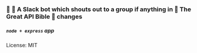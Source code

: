 ### :mega: :bell: A Slack bot which shouts out to a group if anything in :notebook: The Great API Bible :notebook: changes

##### `node + express` app

License: MIT
